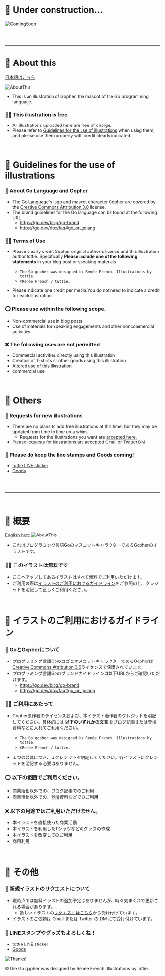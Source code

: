 # 🔨 Under construction...

![ComingSoon](https://github.com/tottie000/GopherIllustrations/blob/main/README_Asetts/ComingSoon.png)

<br>
<br>

---


# 🎨 About this
[日本語はこちら](https://github.com/tottie000/GopherIllustrations#-%E6%A6%82%E8%A6%81)

![AboutThis](https://github.com/tottie000/GopherIllustrations/blob/main/README_Asetts/AboutThis.png)
- This is an illustration of Gopher, the mascot of the Go programming language.

### 🥁🎉 This illustration is free 
- All illustrations uploaded here are free of charge.
- Please refer to [Guidelines for the use of illustrations](https://github.com/tottie000/GopherIllustrations#-guidelines-for-the-use-of-illustrations) when using them, and please use them properly with credit clearly indicated.
<br>

# 📣 Guidelines for the use of illustrations
### 🔐 About Go Language and Gopher
  - The Go Language's logo and mascot character Gopher are covered by the [Creative Commons Attribution 3.0](https://creativecommons.org/licenses/by/3.0/) license.
  - The brand guidelines for the Go language can be found at the following URL
    - https://go.dev/blog/go-brand
    - https://go.dev/doc/faq#go_or_golang


### 🙏🏻 Terms of Use
- Please clearly credit Gopher original author's license and this illustration author tottie.
Specifically **Please include one of the following statements** in your blog post or speaking materials <br>
  - `The Go gopher was designed by Renée French. Illustrations by tottie.`<br>
  - `©Renée French / tottie.`<br>

- Please indicate one credit per media.You do not need to indicate a credit for each illustration.


### ⭕️ Please use within the following scope.
- Non-commercial use in blog posts
- Use of materials for speaking engagements and other noncommercial activities

### ❌ The following uses are not permitted
- Commercial activities directly using this illustration
- Creation of T-shirts or other goods using this illustration
- Altered use of this illustration
- commercial use
<br>

# 💙 Others 
### 🍬 Requests for new illustrations
- There are no plans to add free illustrations at this time, but they may be updated from time to time on a whim.
  - Requests for the illustrations you want are [accepted here.](https://docs.google.com/forms/d/e/1FAIpQLSddFra0YFuKZzK5Blo7V3v4yycc3OQHWvUXP3sAqFkYG4-NAQ/viewform)
- Please requests for illustrations are accepted Gmail or Twitter DM.

### 🍬 Please do keep the line stamps and Goods coming!
- [tottie LINE sticker](https://store.line.me/stickershop/author/137587/ja)
- [Goods](https://suzuri.jp/tottie)
<br>
<br>

---
<br>

# 🎨 概要
[English here](https://github.com/tottie000/GopherIllustrations#-about-this)
![AboutThis](https://github.com/tottie000/GopherIllustrations/blob/main/README_Asetts/AboutThis.png)
- これはプログラミング言語GoのマスコットキャラクターであるGopherのイラストです。


### 🥁🎉 このイラストは無料です 
- ここへアップしてあるイラストはすべて無料でご利用いただけます。
- ご利用の際は[イラストのご利用におけるガイドライン](https://github.com/tottie000/GopherIllustrations#-license--%E3%82%A4%E3%83%A9%E3%82%B9%E3%83%88%E3%81%AE%E3%81%94%E5%88%A9%E7%94%A8%E3%81%AB%E3%81%8A%E3%81%91%E3%82%8B%E3%82%AC%E3%82%A4%E3%83%89%E3%83%A9%E3%82%A4%E3%83%B3)をご参照の上、クレジットを明記して正しくご利用ください。
<br>

# 📣 イラストのご利用におけるガイドライン
### 🔐 GoとGopherについて
  - プログラミング言語GoのロゴとマスコットキャラクターであるGopherは[Creative Commons Attribution 3.0](https://creativecommons.org/licenses/by/3.0/)ライセンスで保護されています。
  - プログラミング言語Goのブランドガイドラインは以下URLからご確認いただけます。
    - https://go.dev/blog/go-brand
    - https://go.dev/doc/faq#go_or_golang


### 🙏🏻 ご利用にあたって
- Gopher原作者のライセンスおよび、本イラスト著作者のクレジットを明記してください。具体的には **以下のいずれかの文言** をブログ記事または登壇資料などに入れてご利用ください。 <br>
  - `The Go gopher was designed by Renée French. Illustrations by tottie.`<br>
  - `©Renée French / tottie.`<br>

- １つの媒体につき、１クレジットを明記してください。各イラストにクレジットを明記する必要はありません。

### ⭕️ 以下の範囲でご利用ください。
- 商業活動以外での、ブログ記事でのご利用
- 商業活動以外での、登壇資料などでのご利用

### ❌ 以下の用途ではご利用いただけません。
- 本イラストを直接使った商業活動
- 本イラストを利用したTシャツなどのグッズの作成
- 本イラストを改変してのご利用
- 商用利用
<br>

# 💙 その他 
### 🍬 新規イラストのリクエストについて
- 現時点では無料イラストの追加予定はありませんが、時々気まぐれで更新される場合があります。
  - 欲しいイラストの[リクエストはこちら](https://docs.google.com/forms/d/e/1FAIpQLSddFra0YFuKZzK5Blo7V3v4yycc3OQHWvUXP3sAqFkYG4-NAQ/viewform)から受け付けています。
- イラストのご依頼は Gmail または Twitter の DM にて受け付けています。

### 🍬 LINEスタンプやグッズもよろしくね！
- [tottie LINE sticker](https://store.line.me/stickershop/author/137587/ja)
- [Goods](https://suzuri.jp/tottie)

![Thanks!](https://github.com/tottie000/GopherIllustrations/blob/main/README_Asetts/Thanks.png)

©️The Go gopher was designed by Renée French. Illustrations by tottie.